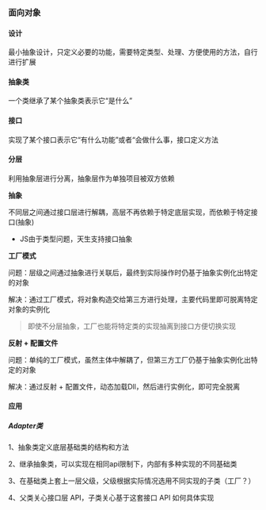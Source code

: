 ### 面向对象

#### 设计

最小抽象设计，只定义必要的功能，需要特定类型、处理、方便使用的方法，自行进行扩展



#### 抽象类

一个类继承了某个抽象类表示它“是什么”



#### 接口

实现了某个接口表示它“有什么功能”或者“会做什么事，接口定义方法

#### 分层

利用抽象层进行分离，抽象层作为单独项目被双方依赖



**抽象**

不同层之间通过接口层进行解耦，高层不再依赖于特定底层实现，而依赖于特定接口(抽象)

- JS由于类型问题，天生支持接口抽象



**工厂模式**

问题：层级之间通过抽象进行关联后，最终到实际操作时仍基于抽象实例化出特定的对象

解决：通过工厂模式，将对象构造交给第三方进行处理，主要代码里即可脱离特定对象的实例化

> 即使不分层抽象，工厂也能将特定类的实现抽离到接口方便切换实现



**反射 + 配置文件**

问题：单纯的工厂模式，虽然主体中解耦了，但第三方工厂仍基于抽象实例化出特定的对象

解决：通过反射 + 配置文件，动态加载Dll，然后进行实例化，即可完全脱离









#### 应用

##### Adapter类

1、抽象类定义底层基础类的结构和方法

2、继承抽象类，可以实现在相同api限制下，内部有多种实现的不同基础类

3、在基础类上套上一层父级，父级根据实际情况选用不同实现的子类（工厂？）

4、父类关心接口层 API，子类关心基于这套接口 API 如何具体实现

